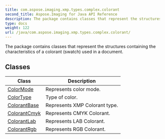 ```yaml
---
title: com.aspose.imaging.xmp.types.complex.colorant
second_title: Aspose.Imaging for Java API Reference
description: The package contains classes that represent the structures containing the characteristics of a colorant swatch used in a document.
type: docs
weight: 122
url: /java/com.aspose.imaging.xmp.types.complex.colorant/
---
```


The package contains classes that represent the structures containing the characteristics of a colorant (swatch) used in a document.


## Classes

| Class | Description |
| --- | --- |
| [ColorMode](../com.aspose.imaging.xmp.types.complex.colorant/colormode) | Represents color mode. |
| [ColorType](../com.aspose.imaging.xmp.types.complex.colorant/colortype) | Type of color. |
| [ColorantBase](../com.aspose.imaging.xmp.types.complex.colorant/colorantbase) | Represents XMP Colorant type. |
| [ColorantCmyk](../com.aspose.imaging.xmp.types.complex.colorant/colorantcmyk) | Represents CMYK Colorant. |
| [ColorantLab](../com.aspose.imaging.xmp.types.complex.colorant/colorantlab) | Represents LAB Colorant. |
| [ColorantRgb](../com.aspose.imaging.xmp.types.complex.colorant/colorantrgb) | Represents RGB Colorant. |

